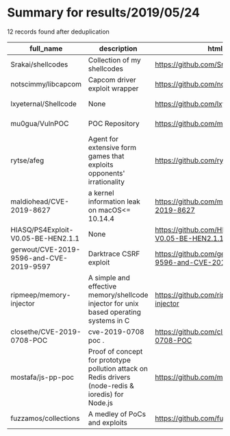 
# Summary for results/2019/05/24
    
12 records found after deduplication

| full_name | description | html_url | matched_list | matched_count | pushed_at | size | stargazers_count | language | forks_count |
|-----------------------------------------|-----------------------------------------------------------------------------------------------------|------------------------------------------------------------|---------------------------|-----------------|---------------------------|--------|--------------------|-------------|---------------|
| Srakai/shellcodes | Collection of my shellcodes | https://github.com/Srakai/shellcodes | ['shellcode'] | 1 | 2019-05-24 14:52:43+00:00 | 32 | 0 | Python | 1 |
| notscimmy/libcapcom | Capcom driver exploit wrapper | https://github.com/notscimmy/libcapcom | ['exploit'] | 1 | 2019-05-24 09:44:59+00:00 | 32 | 82 | C | 23 |
| lxyeternal/Shellcode | None | https://github.com/lxyeternal/Shellcode | ['shellcode'] | 1 | 2019-05-24 13:18:50+00:00 | 18719 | 0 | HTML | 0 |
| mu0gua/VulnPOC | POC Repository | https://github.com/mu0gua/VulnPOC | ['exploit'] | 1 | 2019-05-24 13:31:17+00:00 | 6442 | 6 | C | 7 |
| rytse/afeg | Agent for extensive form games that exploits opponents' irrationality | https://github.com/rytse/afeg | ['exploit'] | 1 | 2019-05-24 01:34:53+00:00 | 20 | 0 | Python | 0 |
| maldiohead/CVE-2019-8627 | a kernel information leak on macOS<= 10.14.4 | https://github.com/maldiohead/CVE-2019-8627 | ['cve-2'] | 1 | 2019-05-24 08:44:05+00:00 | 19 | 8 | Objective-C | 5 |
| HIASQ/PS4Exploit-V0.05-BE-HEN2.1.1 | None | https://github.com/HIASQ/PS4Exploit-V0.05-BE-HEN2.1.1 | ['exploit'] | 1 | 2019-05-24 17:38:02+00:00 | 939 | 2 | | 0 |
| gerwout/CVE-2019-9596-and-CVE-2019-9597 | Darktrace CSRF exploit | https://github.com/gerwout/CVE-2019-9596-and-CVE-2019-9597 | ['cve-2', 'exploit'] | 2 | 2019-05-24 11:49:04+00:00 | 2 | 1 | HTML | 0 |
| ripmeep/memory-injector | A simple and effective memory/shellcode injector for unix based operating systems in C | https://github.com/ripmeep/memory-injector | ['shellcode'] | 1 | 2019-05-24 00:06:49+00:00 | 21 | 1 | C | 0 |
| closethe/CVE-2019-0708-POC | cve-2019-0708 poc . | https://github.com/closethe/CVE-2019-0708-POC | ['cve poc', 'cve-2'] | 2 | 2019-05-24 09:03:16+00:00 | 19 | 12 | Python | 6 |
| mostafa/js-pp-poc | Proof of concept for prototype pollution attack on Redis drivers (node-redis & ioredis) for Node.js | https://github.com/mostafa/js-pp-poc | ['attack poc', 'exploit'] | 2 | 2019-05-24 20:21:21+00:00 | 5 | 4 | JavaScript | 3 |
| fuzzamos/collections | A medley of PoCs and exploits | https://github.com/fuzzamos/collections | ['exploit'] | 1 | 2019-05-24 23:45:33+00:00 | 7558 | 0 | HTML | 3 |
